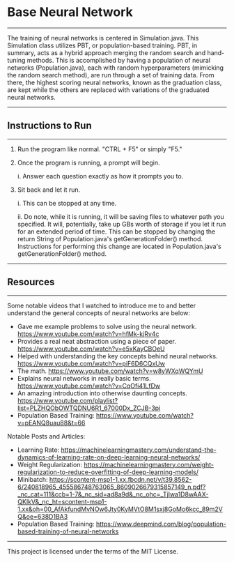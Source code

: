 # Base Neural Network

---

The training of neural networks is centered in Simulation.java. This Simulation class utilizes PBT, or population-based training. PBT, in summary, acts as a hybrid approach merging the random search and hand-tuning methods. This is accomplished by having a population of neural networks (Population.java), each with random hyperparameters (mimicking the random search method), are run through a set of training data. From there, the highest scoring neural networks, known as the graduation class, are kept while the others are replaced with variations of the graduated neural networks.

---

## Instructions to Run

---

1. Run the program like normal. "CTRL + F5" or simply "F5."
2. Once the program is running, a prompt will begin.

    i. Answer each question exactly as how it prompts you to.

3. Sit back and let it run.

    i. This can be stopped at any time.

    ii. Do note, while it is running, it will be saving files to whatever path you specified. It will, potentially, take up GBs worth of storage if you let it run for an extended period of time. This can be stopped by changing the return String of Population.java's getGenerationFolder() method. Instructions for performing this change are located in Population.java's getGenerationFolder() method.

---

## Resources

---

Some notable videos that I watched to introduce me to and better understand the general concepts of neural networks are below:
- Gave me example problems to solve using the neural network. https://www.youtube.com/watch?v=hfMk-kjRv4c
- Provides a real neat abstraction using a piece of paper. https://www.youtube.com/watch?v=e5xKayCBOeU
- Helped with understanding the key concepts behind neural networks. https://www.youtube.com/watch?v=piF6D6CQxUw
- The math. https://www.youtube.com/watch?v=w8yWXqWQYmU
- Explains neural networks in really basic terms. https://www.youtube.com/watch?v=CqOfi41LfDw
- An amazing introduction into otherwise daunting concepts. https://www.youtube.com/playlist?list=PLZHQObOWTQDNU6R1_67000Dx_ZCJB-3pi
- Population Based Training: https://www.youtube.com/watch?v=pEANQ8uau88&t=66

Notable Posts and Articles:
- Learning Rate: https://machinelearningmastery.com/understand-the-dynamics-of-learning-rate-on-deep-learning-neural-networks/
- Weight Regularization: https://machinelearningmastery.com/weight-regularization-to-reduce-overfitting-of-deep-learning-models/
- Minibatch: https://scontent-msp1-1.xx.fbcdn.net/v/t39.8562-6/240818965_455586748763065_8609026679315857149_n.pdf?_nc_cat=111&ccb=1-7&_nc_sid=ad8a9d&_nc_ohc=_Tjlwa1D8wAAX-QKlkV&_nc_ht=scontent-msp1-1.xx&oh=00_AfAkfundMvNOw6Jty0KyMVtO8M1sxj8GoMo6kcc_89m2VQ&oe=638D1BA3
- Population Based Training: https://www.deepmind.com/blog/population-based-training-of-neural-networks

---

This project is licensed under the terms of the MIT License.
